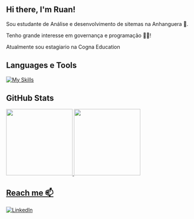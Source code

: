 ## Hi there, I'm Ruan!

Sou estudante de Análise e desenvolvimento de sitemas na Anhanguera 🏫.

Tenho grande interesse em governança e programação 👩‍💻!

Atualmente sou estagiario na Cogna Education

## Languages e Tools

[![My Skills](https://skillicons.dev/icons?i=azure,postman,git,github&perline=6)](https://skillicons.dev)


## GitHub Stats
<div>
<a href="https://github.com/ruanpbo">
<img loading="lazy" height="180em" src="https://github-readme-stats.vercel.app/api?username=ruanpbo&show_icons=true&theme=dracula&include_all_commits=true&count_private=true"/>
<img loading="lazy" height="180em" src="https://github-readme-stats.vercel.app/api/top-langs/?username=ruanpbo&layout=compact&langs_count=7&theme=dracula"/>
</div>
  



## Reach me 📫

[![LinkedIn](https://img.shields.io/badge/LinkedIn-0077B5?style=for-the-badge&logo=linkedin&logoColor=white)](https://www.linkedin.com/in/ruanpbo/)
